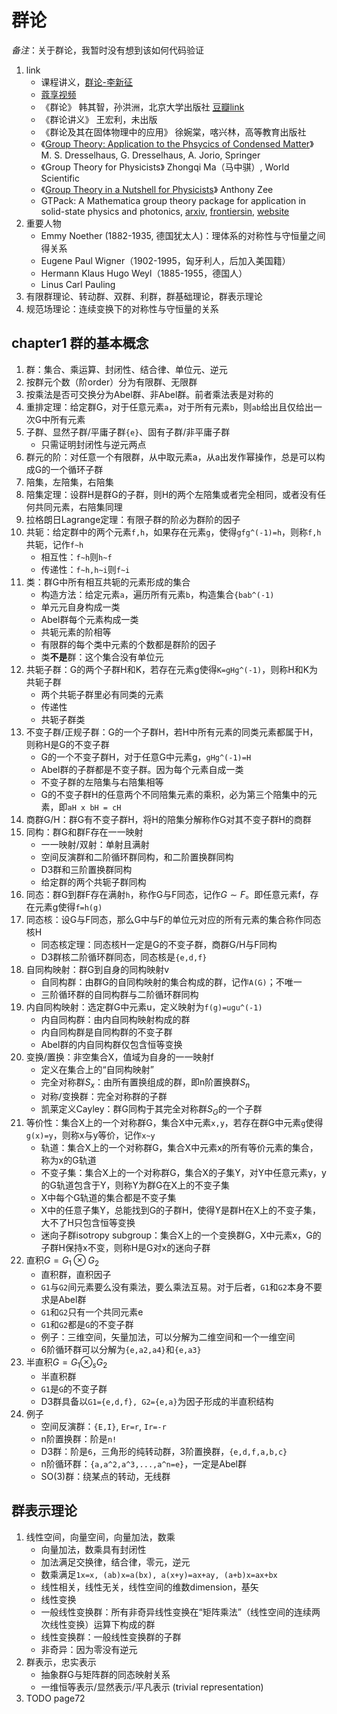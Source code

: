 # 群论

*备注*：关于群论，我暂时没有想到该如何代码验证

1. link
   * 课程讲义，[群论-李新征](http://faculty.pku.edu.cn/_tsf/00/0F/yEVrEjjaaEza.pdf)
   * [蔻享视频](https://www.koushare.com/video/videodetail/7557)
   * 《群论》 韩其智，孙洪洲，北京大学出版社 [豆瓣link](https://book.douban.com/subject/3584574//)
   * 《群论讲义》 王宏利，未出版
   * 《群论及其在固体物理中的应用》 徐婉棠，喀兴林，高等教育出版社
   * 《[Group Theory: Application to the Phsycics of Condensed Matter](https://www.springer.com/gp/book/9783540328971)》 M. S. Dresselhaus, G. Dresselhaus, A. Jorio, Springer
   * 《Group Theory for Physicists》 Zhongqi Ma（马中骐）, World Scientific
   * 《[Group Theory in a Nutshell for Physicists](https://press.princeton.edu/books/hardcover/9780691162690/group-theory-in-a-nutshell-for-physicists)》 Anthony Zee
   * GTPack: A Mathematica group theory package for application in solid-state physics and photonics, [arxiv](https://arxiv.org/abs/1807.01245), [frontiersin](https://www.frontiersin.org/articles/10.3389/fphy.2018.00086/full), [website](https://gtpack.org/)
2. 重要人物
   * Emmy Noether (1882-1935, 德国犹太人)：理体系的对称性与守恒量之间得关系
   * Eugene Paul Wigner（1902-1995，匈牙利人，后加入美国籍）
   * Hermann Klaus Hugo Weyl（1885-1955，德国人）
   * Linus Carl Pauling
3. 有限群理论、转动群、双群、利群，群基础理论，群表示理论
4. 规范场理论：连续变换下的对称性与守恒量的关系

## chapter1 群的基本概念

1. 群：集合、乘运算、封闭性、结合律、单位元、逆元
2. 按群元个数（阶order）分为有限群、无限群
3. 按乘法是否可交换分为Abel群、非Abel群。前者乘法表是对称的
4. 重排定理：给定群G，对于任意元素`a`，对于所有元素`b`，则`ab`给出且仅给出一次G中所有元素
5. 子群、显然子群/平庸子群`{e}`、固有子群/非平庸子群
   * 只需证明封闭性与逆元两点
6. 群元的阶：对任意一个有限群，从中取元素a，从a出发作幂操作，总是可以构成G的一个循环子群
7. 陪集，左陪集，右陪集
8. 陪集定理：设群H是群G的子群，则H的两个左陪集或者完全相同，或者没有任何共同元素，右陪集同理
9. 拉格朗日Lagrange定理：有限子群的阶必为群阶的因子
10. 共轭：给定群中的两个元素`f,h`，如果存在元素`g`，使得`gfg^(-1)=h`，则称`f,h`共轭，记作`f~h`
    * 相互性：`f~h`则`h~f`
    * 传递性：`f~h,h~i`则`f~i`
11. 类：群G中所有相互共轭的元素形成的集合
    * 构造方法：给定元素`a`，遍历所有元素`b`，构造集合`{bab^(-1)`
    * 单元元自身构成一类
    * Abel群每个元素构成一类
    * 共轭元素的阶相等
    * 有限群的每个类中元素的个数都是群阶的因子
    * 类**不是**群：这个集合没有单位元
12. 共轭子群：G的两个子群H和K，若存在元素g使得`K=gHg^(-1)`，则称H和K为共轭子群
    * 两个共轭子群里必有同类的元素
    * 传递性
    * 共轭子群类
13. 不变子群/正规子群：G的一个子群H，若H中所有元素的同类元素都属于H，则称H是G的不变子群
    * G的一个不变子群H，对于任意G中元素g，`gHg^(-1)=H`
    * Abel群的子群都是不变子群。因为每个元素自成一类
    * 不变子群的左陪集与右陪集相等
    * G的不变子群H的任意两个不同陪集元素的乘积，必为第三个陪集中的元素，即`aH x bH = cH`
14. 商群G/H：群G有不变子群H，将H的陪集分解称作G对其不变子群H的商群
15. 同构：群G和群F存在一一映射
    * 一一映射/双射：单射且满射
    * 空间反演群和二阶循环群同构，和二阶置换群同构
    * D3群和三阶置换群同构
    * 给定群的两个共轭子群同构
16. 同态：群G到群F存在满射`h`，称作G与F同态，记作$G\sim F$。即任意元素f，存在元素g使得`f=h(g)`
17. 同态核：设G与F同态，那么G中与F的单位元对应的所有元素的集合称作同态核H
    * 同态核定理：同态核H一定是G的不变子群，商群G/H与F同构
    * D3群核二阶循环群同态，同态核是`{e,d,f}`
18. 自同构映射：群G到自身的同构映射v
    * 自同构群：由群G的自同构映射的集合构成的群，记作`A(G)`；不唯一
    * 三阶循环群的自同构群与二阶循环群同构
19. 内自同构映射：选定群G中元素u，定义映射为`f(g)=ugu^(-1)`
    * 内自同构群：由内自同构映射构成的群
    * 内自同构群是自同构群的不变子群
    * Abel群的内自同构群仅包含恒等变换
20. 变换/置换：非空集合X，值域为自身的一一映射f
    * 定义在集合上的“自同构映射”
    * 完全对称群$S_x$：由所有置换组成的群，即n阶置换群$S_n$
    * 对称/变换群：完全对称群的子群
    * 凯莱定义Cayley：群G同构于其完全对称群$S_G$的一个子群
21. 等价性：集合X上的一个对称群G，集合X中元素`x,y`，若存在群G中元素`g`使得`g(x)=y`，则称x与y等价，记作`x~y`
    * 轨道：集合X上的一个对称群G，集合X中元素x的所有等价元素的集合，称为x的G轨道
    * 不变子集：集合X上的一个对称群G，集合X的子集Y，对Y中任意元素y，y的G轨道包含于Y，则称Y为群G在X上的不变子集
    * X中每个G轨道的集合都是不变子集
    * X中的任意子集Y，总能找到G的子群H，使得Y是群H在X上的不变子集，大不了H只包含恒等变换
    * 迷向子群isotropy subgroup：集合X上的一个变换群G，X中元素x，G的子群H保持x不变，则称H是G对x的迷向子群
22. 直积$G = G_1 \otimes G_2$
    * 直积群，直积因子
    * `G1`与`G2`间元素要么没有乘法，要么乘法互易。对于后者，`G1`和`G2`本身不要求是Abel群
    * `G1`和`G2`只有一个共同元素e
    * `G1`和`G2`都是`G`的不变子群
    * 例子：三维空间，矢量加法，可以分解为二维空间和一个一维空间
    * 6阶循环群可以分解为`{e,a2,a4}`和`{e,a3}`
23. 半直积$G = G_1 \otimes_s G_2$
    * 半直积群
    * `G1`是`G`的不变子群
    * D3群具备以`G1={e,d,f}, G2={e,a}`为因子形成的半直积结构
24. 例子
    * 空间反演群：`{E,I}`, `Er=r`, `Ir=-r`
    * n阶置换群：阶是`n!`
    * D3群：阶是`6`，三角形的纯转动群，3阶置换群，`{e,d,f,a,b,c}`
    * n阶循环群：`{a,a^2,a^3,...,a^n=e}`，一定是Abel群
    * SO(3)群：绕某点的转动，无线群

## 群表示理论

1. 线性空间，向量空间，向量加法，数乘
   * 向量加法，数乘具有封闭性
   * 加法满足交换律，结合律，零元，逆元
   * 数乘满足`1x=x, (ab)x=a(bx), a(x+y)=ax+ay, (a+b)x=ax+bx`
   * 线性相关，线性无关，线性空间的维数dimension，基矢
   * 线性变换
   * 一般线性变换群：所有非奇异线性变换在“矩阵乘法”（线性空间的连续两次线性变换）运算下构成的群
   * 线性变换群：一般线性变换群的子群
   * 非奇异：因为零没有逆元
2. 群表示，忠实表示
   * 抽象群G与矩阵群的同态映射关系
   * 一维恒等表示/显然表示/平凡表示 (trivial representation)
3. TODO page72
